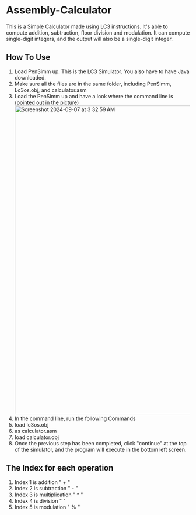 # Assembly-Calculator
This is a Simple Calculator made using LC3 instructions. It's able to compute addition, subtraction, floor division and modulation.
It can compute single-digit integers, and the output will also be a single-digit integer.

## How To Use
1. Load PenSimm up. This is the LC3 Simulator. You also have to have Java downloaded.
2. Make sure all the files are in the same folder, including PenSimm, Lc3os.obj, and calculator.asm
3. Load the PenSimm up and have a look where the command line is (pointed out in the picture) <img width="844" alt="Screenshot 2024-09-07 at 3 32 59 AM" src="https://github.com/user-attachments/assets/4894c449-b0a5-41ad-98bf-d992b9ec27a1">
4. In the command line, run the following Commands
  1. load lc3os.obj
  2. as calculator.asm
  3. load calculator.obj
5. Once the previous step has been completed, click "continue" at the top of the simulator, and the program will execute in the bottom left screen.

## The Index for each operation
1. Index 1 is addition " + "
2. Index 2 is subtraction " - "
3. Index 3 is multiplication " * "
4. Index 4 is division " \"
5. Index 5 is modulation " % "


